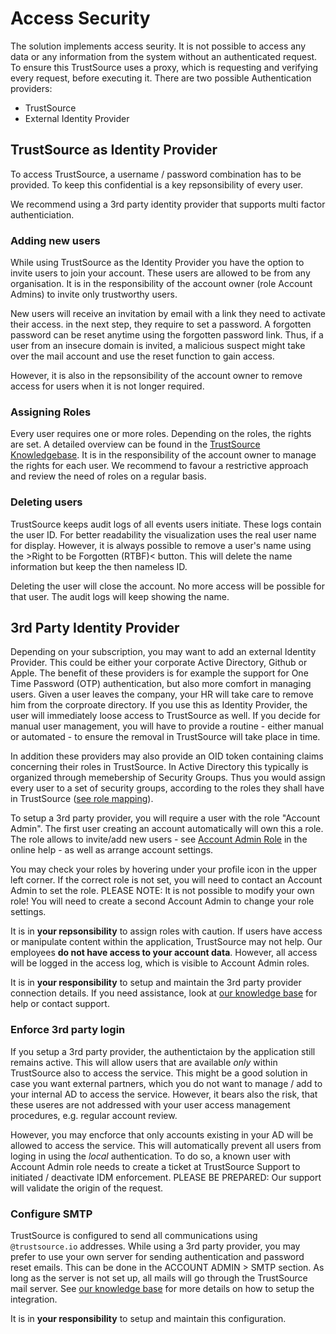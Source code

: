 # Access Security

The solution implements access seurity. It is not possible to access any data or any information from the system without an authenticated request. To ensure this TrustSource uses a proxy, which is requesting and verifying every request, before executing it. There are two possible Authentication providers:
- TrustSource
- External Identity Provider

## TrustSource as Identity Provider

To access TrustSource, a username / password combination has to be provided. To keep this confidential is a key repsonsibility of every user. 

We recommend using a 3rd party identity provider that supports multi factor authenticiation. 

### Adding new users

While using TrustSource as the Identity Provider you have the option to invite users to join your account. These users are allowed to be from any organisation. It is in the responsibility of the account owner (role Account Admins) to invite only trustworthy users. 

New users will receive an invitation by email with a link they need to activate their access. in the next step, they require to set a password. A forgotten password can be reset anytime using the forgotten password link. Thus, if a user from an insecure domain is invited, a malicious suspect might take over the mail account and use the reset function to gain access.

However, it is also in the repsonsibility of the account owner to remove access for users when it is not longer required.

### Assigning Roles

Every user requires one or more roles. Depending on the roles, the rights are set. A detailed overview can be found in the [TrustSource Knowledgebase](https://support.trustsource.io/). It is in the responsibility of the account owner to manage the rights for each user. We recommend to favour a restrictive approach and review the need of roles on a regular basis.

### Deleting users

TrustSource keeps audit logs of all events users initiate. These logs contain the user ID. For better readability the visualization uses the real user name for display. However, it is always possible to remove a user's name using the >Right to be Forgotten (RTBF)< button. This will delete the name information but keep the then nameless ID.

Deleting the user will close the account. No more access will be possible for that user. The audit logs will keep showing the name.  

## 3rd Party Identity Provider

Depending on your subscription, you may want to add an external Identity Provider. This could be either your corporate Active Directory, Github or Apple. The benefit of these providers is for example the support for One Time Password (OTP) authentication, but also more comfort in managing users. Given a user leaves the company, your HR will take care to remove him from the corproate directory. If you use this as Identity Provider, the user will immediately loose access to TrustSource as well. If you decide for manual user management, you will have to provide a routine - either manual or automated - to ensure the removal in TrustSource will take place in time. 

In addition these providers may also provide an OID token containing claims concerning their roles in TrustSource. In Active Directory this typically is organized through memebership of Security Groups. Thus you would assign every user to a set of security groups, according to the roles they shall have in TrustSource ([see role mapping](https://support.trustsource.io)).

To setup a 3rd party provider, you will require a user with the role "Account Admin". The first user creating an account automatically will own this a role. The role allows to invite/add new users - see [Account Admin Role](!https://support.trustsource.io/) in the online help - as well as arrange account settings. 

You may check your roles by hovering under your profile icon in the upper left corner. If the correct role is not set, you will need to contact an Account Admin to set the role. PLEASE NOTE: It is not possible to modify your own role! You will need to create a second Account Admin to change your role settings. 

It is in **your repsonsibility** to assign roles with caution. If users have access or manipulate content within the application, TrustSource may not help. Our employees **do not have access to your account data**. However, all access will be logged in the access log, which is visible to Account Admin roles.  

It is in **your responsibility** to setup and maintain the 3rd party provider connection details. If you need assistance, look at [our knowledge base](!https://support.trustsource.io/AD_integration) for help or contact support. 

### Enforce 3rd party login

If you setup a 3rd party provider, the authentictaion by the application still remains active. This will allow users that are available _only_ within TrustSource also to access the service. This might be a good solution in case you want external partners, which you do not want to manage / add to your internal AD to access the service. However, it bears also the risk, that these useres are not addressed with your user access management procedures, e.g. regular account review.

However, you may encforce that only accounts existing in your AD will be allowed to access the service. This will automatically prevent all users from loging in using the _local_ authentication. To do so, a known user with Account Admin role needs to create a ticket at TrustSource Support to initiated / deactivate IDM enforcement. PLEASE BE PREPARED: Our support will validate the origin of the request. 

### Configure SMTP

TrustSource is configured to send all communications using `@trustsource.io` addresses. While using a 3rd party provider, you may prefer to use your own server for sending authentication and password reset emails. This can be done in the ACCOUNT ADMIN > SMTP section. As long as the server is not set up, all mails will go through the TrustSource mail server. See [our knowledge base](!https://support.trustsource.io/AD_integration) for more details on how to setup the integration.

It is in **your responsibility** to setup and maintain this configuration. 
